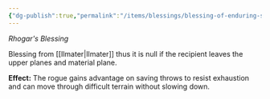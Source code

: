 ```yaml
---
{"dg-publish":true,"permalink":"/items/blessings/blessing-of-enduring-step/"}
---
```


*Rhogar's Blessing*

Blessing from [[Ilmater\|Ilmater]] thus it is null if the recipient leaves the upper planes and material plane.

 **Effect:** The rogue gains advantage on saving throws to resist exhaustion and can move through difficult terrain without slowing down.